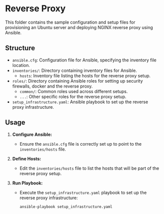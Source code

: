 # Reverse Proxy

This folder contains the sample configuration and setup files for provisioning an Ubuntu server and deploying NGINX reverse proxy using Ansible.

## Structure

- `ansible.cfg`: Configuration file for Ansible, specifying the inventory file location.
- `inventories/`: Directory containing inventory files for Ansible.
  - `hosts`: Inventory file listing the hosts for the reverse proxy setup.
- `roles/`: Directory containing Ansible roles for setting up security firewalls, docker and the reverse proxy.
  - `common/`: Common roles used across different setups.
  - `...`: Other specific roles for the reverse proxy setup.
- `setup_infrastructure.yaml`: Ansible playbook to set up the reverse proxy infrastructure.

## Usage

1. **Configure Ansible:**

   - Ensure the `ansible.cfg` file is correctly set up to point to the `inventories/hosts` file.

2. **Define Hosts:**

   - Edit the `inventories/hosts` file to list the hosts that will be part of the reverse proxy setup.

3. **Run Playbook:**
   - Execute the `setup_infrastructure.yaml` playbook to set up the reverse proxy infrastructure:
     ```sh
     ansible-playbook setup_infrastructure.yaml
     ```
